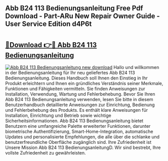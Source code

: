 ## Abb B24 113 Bedienungsanleitung Free Pdf Download - Part-ARu New Repair Owner Guide - User Service Edition d4P6t

# <h2><a href="http://df3tkgh.blite.top/?on=Abb+B24+113+Bedienungsanleitung">🔗Download 👉🔴 Abb B24 113 Bedienungsanleitung</a></h2>

[![Abb B24 113 Bedienungsanleitung new download](https://i.imgur.com/lujVjoI.png)](http://df3tkgh.blite.top/?on=Abb+B24+113+Bedienungsanleitung)
Hallo und willkommen in der Bedienungsanleitung für Ihr neu geliefertes Abb B24 113 Bedienungsanleitung. Dieses Handbuch soll Ihnen den Einstieg in Ihr Produkt erleichtern und Ihnen ein gründliches Verständnis seiner Merkmale, Funktionen und Fähigkeiten vermitteln. Sie finden Anweisungen zur Installation, Verwendung, Wartung und Fehlerbehebung. Bevor Sie Ihren Abb B24 113 Bedienungsanleitung verwenden, lesen Sie bitte in diesem Benutzerhandbuch detaillierte Anweisungen zur Einrichtung, Bedienung und Fehlerbehebung des Produkts. Es enthält klare Anweisungen für Installation, Einrichtung und Betrieb sowie wichtige Sicherheitsinformationen. Abb B24 113 Bedienungsanleitung bietet Benutzern eine umfangreiche Palette erweiterter Funktionen, darunter biometrische Authentifizierung, Smart-Home-Integration, automatische Updates und personalisierte Empfehlungen, die alle über die schlanke und benutzerfreundliche Oberfläche zugänglich sind. Ihre Zufriedenheit ist Unsere Mission Abb B24 113 BedienungsanleitungD. Wir sind bestrebt, Ihre vollste Zufriedenheit zu gewährleisten.
